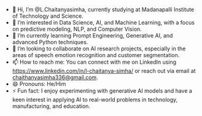 - 👋 Hi, I’m @L.Chaitanyasimha, currently studying at Madanapalli Institute of Technology and Science.
- 👀 I’m interested in Data Science, AI, and Machine Learning, with a focus on predictive modeling, NLP, and Computer Vision.
- 🌱 I’m currently learning Prompt Engineering, Generative AI, and advanced Python techniques.
- 💞️ I’m looking to collaborate on AI research projects, especially in the areas of speech emotion recognition and customer segmentation.
- 📫 How to reach me: You can connect with me on LinkedIn using https://www.linkedin.com/in/l-chaitanya-simha/ or reach out via email at chaithanyasimha336@gmail.com.
- 😄 Pronouns: He/Him
- ⚡ Fun fact: I enjoy experimenting with generative AI models and have a keen interest in applying AI to real-world problems in technology, manufacturing, and education.

<!---
Chaitanyasimha/Chaitanyasimha is a ✨ special ✨ repository because its `README.md` (this file) appears on your GitHub profile.
You can click the Preview link to take a look at your changes.
--->
